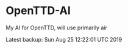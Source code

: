 # OpenTTD-AI
My AI for OpenTTD, will use primarily air

Latest backup: Sun Aug 25 12:22:01 UTC 2019
